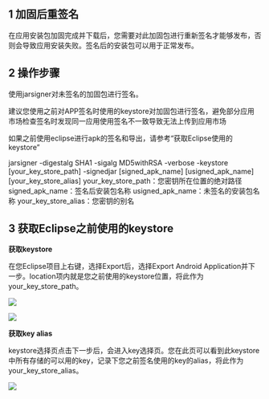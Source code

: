 ## 1 加固后重签名

在应用安装包加固完成并下载后，您需要对此加固包进行重新签名才能够发布，否则会导致应用安装失败。签名后的安装包可以用于正常发布。

## 2 操作步骤

使用jarsigner对未签名的加固包进行签名。

建议您使用之前对APP签名时使用的keystore对加固包进行签名，避免部分应用市场检查签名时发现同一应用使用签名不一致导致无法上传到应用市场

如果之前使用eclipse进行apk的签名和导出，请参考“获取Eclipse使用的keystore”

jarsigner -digestalg SHA1 -sigalg MD5withRSA -verbose -keystore [your_key_store_path] -signedjar [signed_apk_name] [usigned_apk_name] [your_key_store_alias]
your_key_store_path：您密钥所在位置的绝对路径
signed_apk_name：签名后安装包名称
usigned_apk_name：未签名的安装包名称
your_key_store_alias：您密钥的别名

## 3 获取Eclipse之前使用的keystore

**获取keystore**

在您Eclipse项目上右键，选择Export后，选择Export Android Application并下一步。location项内就是您之前使用的keystore位置，将此作为your_key_store_path。

![](http://imgcache.tce.fsphere.cn/static/qzonestyle.gtimg.cn/qzone/vas/opensns/res/img/0=export_apk-01.png)

![](http://imgcache.tce.fsphere.cn/static/qzonestyle.gtimg.cn/qzone/vas/opensns/res/img/1=key_store_selection-01.png)

**获取key alias**

keystore选择页点击下一步后，会进入key选择页。您在此页可以看到此keystore中所有存储的可以用的key，记录下您之前签名使用的key的alias，将此作为your_key_store_alias。

![](http://imgcache.tce.fsphere.cn/static/qzonestyle.gtimg.cn/qzone/vas/opensns/res/img/2=key_alias_selection-02.png)